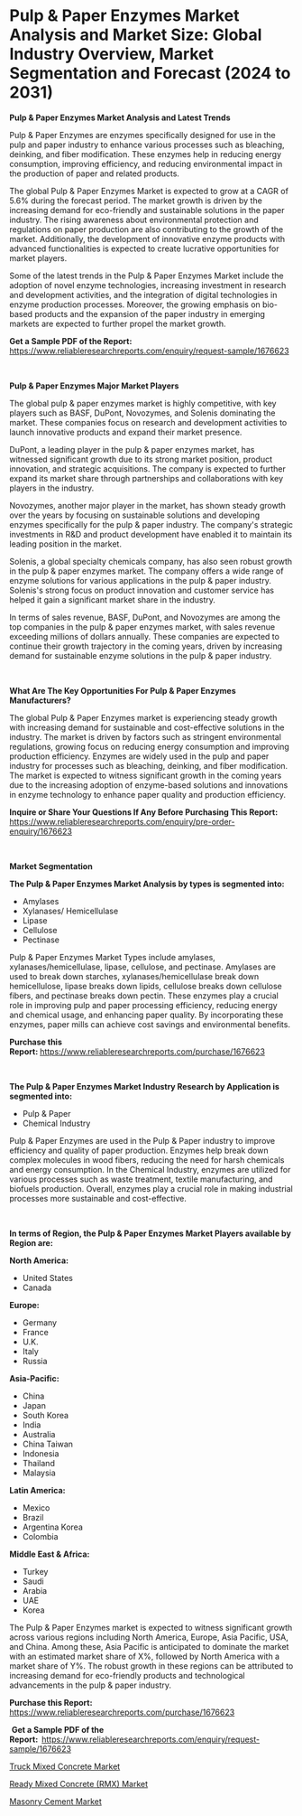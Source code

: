<p><h1>Pulp & Paper Enzymes Market Analysis and Market Size: Global Industry Overview, Market Segmentation and Forecast (2024 to 2031)</h1></p><p><strong>Pulp & Paper Enzymes Market Analysis and Latest Trends</strong></p>
<p><p>Pulp & Paper Enzymes are enzymes specifically designed for use in the pulp and paper industry to enhance various processes such as bleaching, deinking, and fiber modification. These enzymes help in reducing energy consumption, improving efficiency, and reducing environmental impact in the production of paper and related products.</p><p>The global Pulp & Paper Enzymes Market is expected to grow at a CAGR of 5.6% during the forecast period. The market growth is driven by the increasing demand for eco-friendly and sustainable solutions in the paper industry. The rising awareness about environmental protection and regulations on paper production are also contributing to the growth of the market. Additionally, the development of innovative enzyme products with advanced functionalities is expected to create lucrative opportunities for market players.</p><p>Some of the latest trends in the Pulp & Paper Enzymes Market include the adoption of novel enzyme technologies, increasing investment in research and development activities, and the integration of digital technologies in enzyme production processes. Moreover, the growing emphasis on bio-based products and the expansion of the paper industry in emerging markets are expected to further propel the market growth.</p></p>
<p><strong>Get a Sample PDF of the Report:&nbsp;</strong> <a href="https://www.reliableresearchreports.com/enquiry/request-sample/1676623">https://www.reliableresearchreports.com/enquiry/request-sample/1676623</a></p>
<p>&nbsp;</p>
<p><strong>Pulp & Paper Enzymes Major Market Players</strong></p>
<p><p>The global pulp & paper enzymes market is highly competitive, with key players such as BASF, DuPont, Novozymes, and Solenis dominating the market. These companies focus on research and development activities to launch innovative products and expand their market presence. </p><p>DuPont, a leading player in the pulp & paper enzymes market, has witnessed significant growth due to its strong market position, product innovation, and strategic acquisitions. The company is expected to further expand its market share through partnerships and collaborations with key players in the industry. </p><p>Novozymes, another major player in the market, has shown steady growth over the years by focusing on sustainable solutions and developing enzymes specifically for the pulp & paper industry. The company's strategic investments in R&D and product development have enabled it to maintain its leading position in the market. </p><p>Solenis, a global specialty chemicals company, has also seen robust growth in the pulp & paper enzymes market. The company offers a wide range of enzyme solutions for various applications in the pulp & paper industry. Solenis's strong focus on product innovation and customer service has helped it gain a significant market share in the industry. </p><p>In terms of sales revenue, BASF, DuPont, and Novozymes are among the top companies in the pulp & paper enzymes market, with sales revenue exceeding millions of dollars annually. These companies are expected to continue their growth trajectory in the coming years, driven by increasing demand for sustainable enzyme solutions in the pulp & paper industry.</p></p>
<p>&nbsp;</p>
<p><strong>What Are The Key Opportunities For Pulp & Paper Enzymes Manufacturers?</strong></p>
<p><p>The global Pulp & Paper Enzymes market is experiencing steady growth with increasing demand for sustainable and cost-effective solutions in the industry. The market is driven by factors such as stringent environmental regulations, growing focus on reducing energy consumption and improving production efficiency. Enzymes are widely used in the pulp and paper industry for processes such as bleaching, deinking, and fiber modification. The market is expected to witness significant growth in the coming years due to the increasing adoption of enzyme-based solutions and innovations in enzyme technology to enhance paper quality and production efficiency.</p></p>
<p><strong>Inquire or Share Your Questions If Any Before Purchasing This Report:</strong> <a href="https://www.reliableresearchreports.com/enquiry/pre-order-enquiry/1676623">https://www.reliableresearchreports.com/enquiry/pre-order-enquiry/1676623</a></p>
<p>&nbsp;</p>
<p><strong>Market Segmentation</strong></p>
<p><strong>The Pulp & Paper Enzymes Market Analysis by types is segmented into:</strong></p>
<p><ul><li>Amylases</li><li>Xylanases/ Hemicellulase</li><li>Lipase</li><li>Cellulose</li><li>Pectinase</li></ul></p>
<p><p>Pulp & Paper Enzymes Market Types include amylases, xylanases/hemicellulase, lipase, cellulose, and pectinase. Amylases are used to break down starches, xylanases/hemicellulase break down hemicellulose, lipase breaks down lipids, cellulose breaks down cellulose fibers, and pectinase breaks down pectin. These enzymes play a crucial role in improving pulp and paper processing efficiency, reducing energy and chemical usage, and enhancing paper quality. By incorporating these enzymes, paper mills can achieve cost savings and environmental benefits.</p></p>
<p><strong>Purchase this Report:&nbsp;</strong><a href="https://www.reliableresearchreports.com/purchase/1676623">https://www.reliableresearchreports.com/purchase/1676623</a></p>
<p>&nbsp;</p>
<p><strong>The Pulp & Paper Enzymes Market Industry Research by Application is segmented into:</strong></p>
<p><ul><li>Pulp & Paper</li><li>Chemical Industry</li></ul></p>
<p><p>Pulp & Paper Enzymes are used in the Pulp & Paper industry to improve efficiency and quality of paper production. Enzymes help break down complex molecules in wood fibers, reducing the need for harsh chemicals and energy consumption. In the Chemical Industry, enzymes are utilized for various processes such as waste treatment, textile manufacturing, and biofuels production. Overall, enzymes play a crucial role in making industrial processes more sustainable and cost-effective.</p></p>
<p>&nbsp;</p>
<p><strong>In terms of Region, the Pulp & Paper Enzymes Market Players available by Region are:</strong></p>
<p>
    <p> <strong> North America: </strong>
        <ul>
            <li>United States</li>
            <li>Canada</li>
        </ul>
        </p> 
    <p> <strong> Europe: </strong>
        <ul>
            <li>Germany</li>
            <li>France</li>
            <li>U.K.</li>
            <li>Italy</li>
            <li>Russia</li>
        </ul>
        </p> 
    <p> <strong> Asia-Pacific: </strong>
        <ul>
            <li>China</li>
            <li>Japan</li>
            <li>South Korea</li>
            <li>India</li>
            <li>Australia</li>
            <li>China Taiwan</li>
            <li>Indonesia</li>
            <li>Thailand</li>
            <li>Malaysia</li>
        </ul>
        </p> 
    <p> <strong> Latin America: </strong>
        <ul>
            <li>Mexico</li>
            <li>Brazil</li>
            <li>Argentina Korea</li>
            <li>Colombia</li>
        </ul>
        </p> 
    <p> <strong> Middle East & Africa: </strong>
        <ul>
            <li>Turkey</li>
            <li>Saudi</li>
            <li>Arabia</li>
            <li>UAE</li>
            <li>Korea</li>
        </ul>
    </p>
    </p>
<p><p>The Pulp & Paper Enzymes market is expected to witness significant growth across various regions including North America, Europe, Asia Pacific, USA, and China. Among these, Asia Pacific is anticipated to dominate the market with an estimated market share of X%, followed by North America with a market share of Y%. The robust growth in these regions can be attributed to increasing demand for eco-friendly products and technological advancements in the pulp & paper industry.</p></p>
<p><strong>Purchase this Report: </strong><a href="https://www.reliableresearchreports.com/purchase/1676623">https://www.reliableresearchreports.com/purchase/1676623</a></p>
<p>&nbsp;<strong>Get a Sample PDF of the Report:&nbsp;&nbsp;</strong><a href="https://www.reliableresearchreports.com/enquiry/request-sample/1676623">https://www.reliableresearchreports.com/enquiry/request-sample/1676623</a></p>
<p><strong></strong></p>
<p><p><a href="https://view.publitas.com/reportprime-1/global-truck-mixed-concrete-market-by-types-applications-and-major-players-with-regional-growth-rate-analysis-and-development-situation-from-2023-to-2030/">Truck Mixed Concrete Market</a></p><p><a href="https://view.publitas.com/reportprime-1/ready-mixed-concrete-rmx-market-size-share-trends-analysis-report-by-material-by-type-by-end-user-by-region-and-segment-forecasts-2023-2030/">Ready Mixed Concrete (RMX) Market</a></p><p><a href="https://view.publitas.com/reportprime-1/masonry-cement-market-analysis-examines-its-scope-on-growth-opportunities-and-forecasted-trends-spanning-from-2023-to-2030/">Masonry Cement Market</a></p></p>
